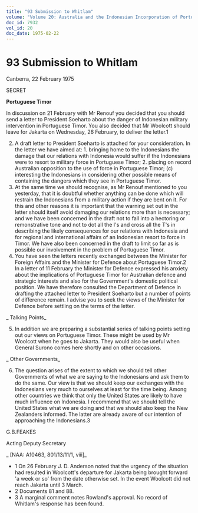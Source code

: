 ```yaml
---
title: "93 Submission to Whitlam"
volume: "Volume 20: Australia and the Indonesian Incorporation of Portuguese Timor, 1974-1976"
doc_id: 7932
vol_id: 20
doc_date: 1975-02-22
---
```


# 93 Submission to Whitlam

Canberra, 22 February 1975

SECRET

**Portuguese Timor**

In discussion on 21 February with Mr Renouf you decided that you should send a letter to President Soeharto about the danger of Indonesian military intervention in Portuguese Timor. You also decided that Mr Woolcott should leave for Jakarta on Wednesday, 26 February, to deliver the letter.1

  2. A draft letter to President Soeharto is attached for your consideration. In the letter we have aimed at:
    1. bringing home to the Indonesians the damage that our relations with Indonesia would suffer if the Indonesians were to resort to military force in Portuguese Timor;
    2. placing on record Australian opposition to the use of force in Portuguese Timor; (c) interesting the Indonesians in considering other possible means of containing the dangers which they see in Portuguese Timor.
  3. At the same time we should recognise, as Mr Renouf mentioned to you yesterday, that it is doubtful whether anything can be done which will restrain the Indonesians from a military action if they are bent on it. For this and other reasons it is important that the warning set out in the letter should itself avoid damaging our relations more than is necessary; and we have been concerned in the draft not to fall into a hectoring or remonstrative tone and not to dot all the I's and cross all the T's in describing the likely consequences for our relations with Indonesia and for regional and international affairs of an Indonesian resort to force in Timor. We have also been concerned in the draft to limit so far as is possible our involvement in the problem of Portuguese Timor.
  4. You have seen the letters recently exchanged between the Minister for Foreign Affairs and the Minister for Defence about Portuguese Timor.2 In a letter of 11 February the Minister for Defence expressed his anxiety about the implications of Portuguese Timor for Australian defence and strategic interests and also for the Government's domestic political position. We have therefore consulted the Department of Defence in drafting the attached letter to President Soeharto but a number of points of difference remain. I advise you to seek the views of the Minister for Defence before settling on the terms of the letter.



_ Talking Points_

  5. In addition we are preparing a substantial series of talking points setting out our views on Portuguese Timor. These might be used by Mr Woolcott when he goes to Jakarta. They would also be useful when General Surono comes here shortly and on other occasions.



_ Other Governments_

  6. The question arises of the extent to which we should tell other Governments of what we are saying to the Indonesians and ask them to do the same. Our view is that we should keep our exchanges with the Indonesians very much to ourselves at least for the time being. Among other countries we think that only the United States are likely to have much influence on Indonesia. I recommend that we should tell the United States what we are doing and that we should also keep the New Zealanders informed. The latter are already aware of our intention of approaching the Indonesians.3



G.B.FEAKES

Acting Deputy Secretary

_ [NAA: A10463, 801/13/11/1, viii]_

  * 1 On 26 February J. D. Anderson noted that the urgency of the situation had resulted in Woolcott's departure for Jakarta being brought forward 'a week or so' from the date otherwise set. In the event Woolcott did not reach Jakarta until 3 March.
  * 2 Documents 81 and 88.
  * 3 A marginal comment notes Rowland's approval. No record of Whitlam's response has been found.


